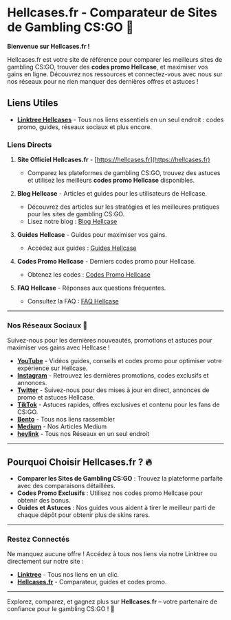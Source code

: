 # Hellcases.fr - Comparateur de Sites de Gambling CS:GO 🎲

**Bienvenue sur Hellcases.fr !** 

Hellcases.fr est votre site de référence pour comparer les meilleurs sites de gambling CS:GO, trouver des **codes promo Hellcase**, et maximiser vos gains en ligne. Découvrez nos ressources et connectez-vous avec nous sur nos réseaux pour ne rien manquer des dernières offres et astuces !

## Liens Utiles

- **[Linktree Hellcases](https://linktr.ee/hellcases)** - Tous nos liens essentiels en un seul endroit : codes promo, guides, réseaux sociaux et plus encore.

### Liens Directs

1. **Site Officiel Hellcases.fr** - [https://hellcases.fr](https://hellcases.fr)
   - Comparez les plateformes de gambling CS:GO, trouvez des astuces et utilisez les meilleurs **codes promo Hellcase** disponibles.

2. **Blog Hellcase** - Articles et guides pour les utilisateurs de Hellcase.
   - Découvrez des articles sur les stratégies et les meilleures pratiques pour les sites de gambling CS:GO.
   - Lisez notre blog : [Blog Hellcase](https://hellcases.fr/blog)

3. **Guides Hellcase** - Guides pour maximiser vos gains.
   - Accédez aux guides : [Guides Hellcase](https://hellcases.fr/guides)

4. **Codes Promo Hellcase** - Derniers codes promo pour Hellcase.
   - Obtenez les codes : [Codes Promo Hellcase](https://hellcases.fr/codes-promo)

5. **FAQ Hellcase** - Réponses aux questions fréquentes.
   - Consultez la FAQ : [FAQ Hellcase](https://hellcases.fr/faq)

---

### Nos Réseaux Sociaux 🔗

Suivez-nous pour les dernières nouveautés, promotions et astuces pour maximiser vos gains avec Hellcase !

- **[YouTube](https://www.youtube.com/hellcases)** - Vidéos guides, conseils et codes promo pour optimiser votre expérience sur Hellcase.
- **[Instagram](https://www.instagram.com/hellcases.fr)** - Retrouvez les dernières promotions, codes exclusifs et annonces.
- **[Twitter](https://x.com/hellcase234514)** - Suivez-nous pour des mises à jour en direct, annonces de promo et astuces Hellcase.
- **[TikTok](https://www.tiktok.com/@hellcases.fr)** - Astuces rapides, offres exclusives et contenu pour les fans de CS:GO.
- **[Bento](https://bento.me/hellcases)** - Tous nos liens rassembler
- **[Medium](https://medium.com/@hellcases18)** - Nos Articles Medium
- **[heylink](https://heylink.me/hellcases18/)** - Tous nos Réseaux en un seul endroit

---

## Pourquoi Choisir Hellcases.fr ? 🔥

- **Comparer les Sites de Gambling CS:GO** : Trouvez la plateforme parfaite avec des comparaisons détaillées.
- **Codes Promo Exclusifs** : Utilisez nos codes promo Hellcase pour obtenir des bonus.
- **Guides et Astuces** : Nos guides vous aident à tirer le meilleur parti de chaque dépôt pour obtenir plus de skins rares.

---

### Restez Connectés

Ne manquez aucune offre ! Accédez à tous nos liens via notre Linktree ou directement sur notre site :

- **[Linktree](https://linktr.ee/hellcases)** - Tous nos liens en un clic.
- **[Hellcases.fr](https://hellcases.fr)** - Comparateur, guides et codes promo.

---

Explorez, comparez, et gagnez plus sur **Hellcases.fr** – votre partenaire de confiance pour le gambling CS:GO ! 🎉
